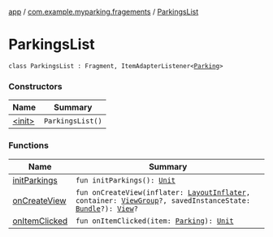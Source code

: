 [app](../../index.md) / [com.example.myparking.fragements](../index.md) / [ParkingsList](./index.md)

# ParkingsList

`class ParkingsList : Fragment, ItemAdapterListener<`[`Parking`](../../com.example.myparking.models/-parking/index.md)`>`

### Constructors

| Name | Summary |
|---|---|
| [&lt;init&gt;](-init-.md) | `ParkingsList()` |

### Functions

| Name | Summary |
|---|---|
| [initParkings](init-parkings.md) | `fun initParkings(): `[`Unit`](https://kotlinlang.org/api/latest/jvm/stdlib/kotlin/-unit/index.html) |
| [onCreateView](on-create-view.md) | `fun onCreateView(inflater: `[`LayoutInflater`](https://developer.android.com/reference/android/view/LayoutInflater.html)`, container: `[`ViewGroup`](https://developer.android.com/reference/android/view/ViewGroup.html)`?, savedInstanceState: `[`Bundle`](https://developer.android.com/reference/android/os/Bundle.html)`?): `[`View`](https://developer.android.com/reference/android/view/View.html)`?` |
| [onItemClicked](on-item-clicked.md) | `fun onItemClicked(item: `[`Parking`](../../com.example.myparking.models/-parking/index.md)`): `[`Unit`](https://kotlinlang.org/api/latest/jvm/stdlib/kotlin/-unit/index.html) |
